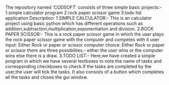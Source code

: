 The repository named 'CODSOFT' consists of three simple basic projects:-
1.simple calculator program
2.rock paper scissor game
3.todo list application
Description:
1.SIMPLE CALCULATOR:-
This is an calculator project using basic python which has different operations such as addition,subtraction,multiplication,exponentiation and division.
2.ROCK PAPER SCISSOR:-
This is a rock paper scissor game in which the user plays the rock paper scissor game with the computer and competes with it
user input: Either Rock or paper or scissor
computer choice: Either Rock or paper or scissor
there are three possibilites:- either the user wins or the computer wins else there is a draw.
3.TODO LIST:-
Here,we have created a simple program in which we have several textboxes to note the name of tasks and corresponding checkboxes to check.If the tasks are completed by the user,the user will tick the tasks. It also consists of a button which completes all the tasks and closes the gui window.

